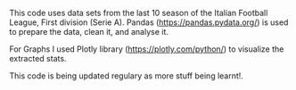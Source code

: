 This code uses data sets from the last 10 season of the Italian Football League, First division (Serie A).
Pandas (https://pandas.pydata.org/) is used to prepare the data, clean it, and analyse it.

For Graphs I used Plotly library (https://plotly.com/python/) to visualize the extracted stats.

This code is being updated regulary as more stuff being learnt!.
